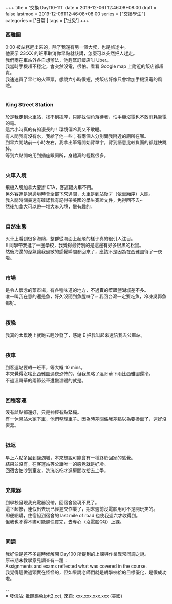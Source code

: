 +++
title = '交換 Day110-111'
date = 2019-12-06T12:46:08+08:00
draft = false
lastmod = 2019-12-06T12:46:08+08:00
series = ["交換學生"]
categories = ['日常']
tags = ['批兔']
+++
### 西雅圖 
0:00 被站務趕出來的，除了我還有另一個大叔，也是旅途中。<br>
他表示 23:XX 的班車取消你早點就該講，怎麼可以突然把人趕走。<br>
我們兩在車站外各自想辦法，他趕緊訂飯店叫 Uber。<br>
我當時手機超不穩定，會突然沒電，很怕。看看 Google map 上附近的飯店都超貴。<br>
我速速買了早七的火車票，想說六小時很短，找飯店好像只會增加手機沒電的風險。<br>
<br>
### King Street Station 
於是我走到火車站，找不到插座，只能找個角落待著，怕手機沒電也不敢消耗筆電的電。<br>
這六小時真的有夠漫長的！環境偏冷我又不敢睡。<br>
有人問我有沒有水，我給了他一些；有兩個人分別問我附近的廁所在哪。<br>
到早六開站前一小時左右，我拿出筆電開始背單字，背到語意比較負面的都趕快跳掉。<br>
等到六點開站用到插座跟廁所，身體真的輕鬆很多。<br>
<br>
### 火車入境 
飛機入境加拿大要辦 ETA，客運跟火車不用。<br>
另外客運是過邊境時會全部下來過關，火車是到站後才（依車廂序）入關。<br>
我入關時關員還有確認我有記得帶美國的學生簽證文件，免得回不去~<br>
然後加拿大可以帶一堆大麻入境，蠻有趣的。<br>
<br>
### 自然生態 
火車上看到很多海鷗，整群從海面上起飛的樣子真的很引人注目。<br>
E 同學帶我逛了一圈學校，我覺得最特別的是這邊有好多很黑的松鼠。<br>
然後海邊的溼氣讓我過敏的感覺瞬間都回來了，應該不是因為在西雅圖待了一夜啦。<br>
<br>
### 市場 
是令人懷念的菜市場，有各種味道的地方，不過賣的菜跟鹽湖城差不多。<br>
唯一叫我在意的還是魚，好久沒聞到魚腥味了~ 我回台灣一定要吃魚，冷凍吳郭魚都好。<br>
<br>
### 夜晚 
我真的太累晚上就跑去睡沙發了，感謝 E 把我叫起來還陪我去公車站。<br>
<br>
### 夜車 
到客運站要轉一班車，等大概 10 mins。<br>
本來覺得沒啥比西雅圖過夜恐怖的，但我忽略了溫哥華下雨比西雅圖還冷。<br>
不過溫哥華的兩節公車還蠻溫暖的就是。<br>
<br>
### 回程客運 
沒有誤點都還好，只是神經有點緊繃。<br>
有一休息站大家下車，他們整理車子。因為時差關係我差點以為要換車了，還好沒耍蠢。<br>
<br>
### 抵返 
早上六點多回到鹽湖城，本來想說可能會有一種終於回家的感覺。<br>
結果並沒有，在客運站等公車唯一的感覺就是好冷。<br>
回宿舍怕吵到室友，洗洗吃吃才進房間收拾去上學。<br>
<br>
### 充電器 
到學校發現我充電器沒帶，回宿舍發現不見了。<br>
這下超慘，連假出去玩已經遲交作業了，期末週前沒電腦用可不是開玩笑的。<br>
即便網購，住宿組到宿舍的 last mile of road 也使我週六才收得到。<br>
但我也不得不盡可能趕快買完，去專心（沒電腦QQ）上課。<br>
<br>
### 同調 
我好像是差不多這時候解開 Day100 所提到的上課與作業異常同調之謎。<br>
原來期末教學意見調查有一題：<br>
Assignments and exams reflected what was covered in the course.<br>
我覺得這做過頭實在怪怪的，但如果說老師們就是朝學校給的目標優化，是很成功啦。<br>
<br>
--<br>
※ 發信站: 批踢踢兔(ptt2.cc), 來自: xxx.xxx.xxx.xxx (美國)<br>
